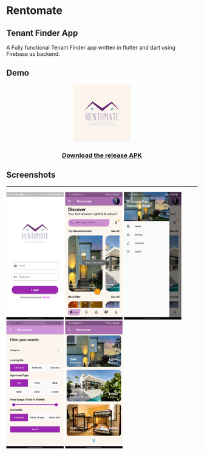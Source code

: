 # **Rentomate**

## Tenant Finder App

A Fully functional Tenant Finder app written in flutter and dart using Firebase as backend.

## **Demo**

<p align="center">
<img src="Screenshots/logo3.png" alt="logo" width="30%"/>
<h3 align="center"><a href="https://drive.google.com/file/d/1HC3-CFecIDVadUDefY1WIFpgt-LfImYB/view?usp=sharing">Download the release APK</a></h3>
</p>



## Screenshots
<hr/>

<img width="30%" src="Screenshots/1.png"> <img width="30%" src="Screenshots/2.png"> <img width="30%" src="Screenshots/3.png"> <br> <img width="30%" src="Screenshots/4.png"> <img width="30%" src="Screenshots/5.png">
